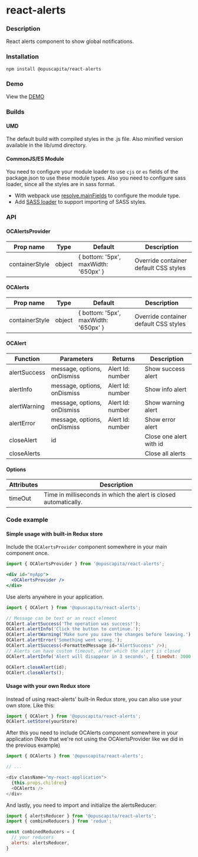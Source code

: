 # react-alerts

### Description
React alerts component to show global notifications.

### Installation
```
npm install @opuscapita/react-alerts
```

### Demo
View the [DEMO](https://opuscapita.github.io/react-alerts)

### Builds
#### UMD
The default build with compiled styles in the .js file. Also minified version available in the lib/umd directory.
#### CommonJS/ES Module
You need to configure your module loader to use `cjs` or `es` fields of the package.json to use these module types.
Also you need to configure sass loader, since all the styles are in sass format.
* With webpack use [resolve.mainFields](https://webpack.js.org/configuration/resolve/#resolve-mainfields) to configure the module type.
* Add [SASS loader](https://github.com/webpack-contrib/sass-loader) to support importing of SASS styles.

### API
#### OCAlertsProvider
| Prop name      | Type   | Default                              | Description                           |
| -------------- | ------ | ------------------------------------ | --------------------------------------|
| containerStyle | object | { bottom: '5px', maxWidth: '650px' } | Override container default CSS styles |

#### OCAlerts
| Prop name      | Type   | Default                              | Description                           |
| -------------- | ------ | ------------------------------------ | --------------------------------------|
| containerStyle | object | { bottom: '5px', maxWidth: '650px' } | Override container default CSS styles |

#### OCAlert
| Function     | Parameters                  | Returns          | Description             |
| ------------ | --------------------------- | ---------------- | ----------------------- |
| alertSuccess | message, options, onDismiss | Alert Id: number | Show success alert      |
| alertInfo    | message, options, onDismiss | Alert Id: number | Show info alert         |
| alertWarning | message, options, onDismiss | Alert Id: number | Show warning alert      |
| alertError   | message, options, onDismiss | Alert Id: number | Show error alert        |
| closeAlert   | id                          |                  | Close one alert with id |
| closeAlerts  |                             |                  | Close all alerts        |

#### Options
| Attributes | Description                                                      |
| ---------- | ---------------------------------------------------------------- |
| timeOut    | Time in milliseconds in which the alert is closed automatically. |

### Code example
#### Simple usage with built-in Redux store
Include the `OCAlertsProvider` component somewhere in your main component once.
```jsx
import { OCAlertsProvider } from '@opuscapita/react-alerts';

<div id="myApp">
  <OCAlertsProvider />
</div>
```

Use alerts anywhere in your application.
```javascript
import { OCAlert } from '@opuscapita/react-alerts';

// Message can be text or an react element
OCAlert.alertSuccess('The operation was success!');
OCAlert.alertInfo('Click the button to continue.');
OCAlert.alertWarning('Make sure you save the changes before leaving.');
OCAlert.alertError('Something went wrong.');
OCAlert.alertSuccess(<FormattedMessage id="AlertSuccess" />);
// Alerts can have custom timeout, after which the alert is closed
OCAlert.alertInfo('Alert will disappear in 3 seconds', { timeOut: 3000 });

OCAlert.closeAlert(id);
OCAlert.closeAlerts();
```

#### Usage with your own Redux store
Instead of using react-alerts' built-in Redux store, you can also use your own store. Like this:

```javascript
import { OCAlert } from '@opuscapita/react-alerts';
OCAlert.setStore(yourStore)
```

After this you need to include OCAlerts component somewhere in your application (Note that we're 
not using the OCAlertsProvider like we did in the previous example)

```javascript
import { OCAlerts } from '@opuscapita/react-alerts';

// ...

<div className="my-react-application">
  {this.props.children}
  <OCAlerts />
</div>
```

And lastly, you need to import and initialize the alertsReducer:

```javascript
import { alertsReducer } from '@opuscapita/react-alerts';
import { combineReducers } from 'redux';

const combinedReducers = {
  // your reducers
  alerts: alertsReducer,
}
```
